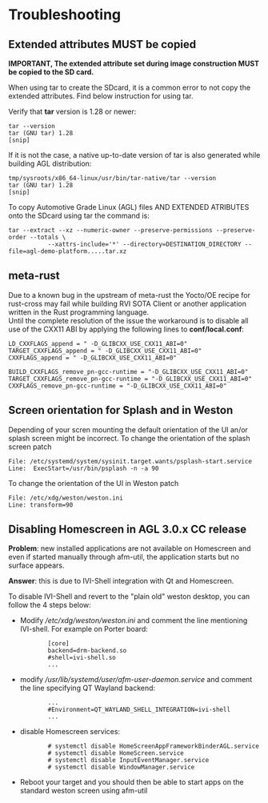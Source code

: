 # Troubleshooting

## Extended attributes MUST be copied

**IMPORTANT, The extended attribute set during image construction MUST be copied to the SD card.**

When using tar to create the SDcard, it is a common error to not copy the extended attributes. Find below instruction for using tar.

Verify that **tar** version is 1.28 or newer:

```
tar --version
tar (GNU tar) 1.28
[snip]
```

If it is not the case, a native up-to-date version of tar is also generated while building AGL distribution:
```
tmp/sysroots/x86_64-linux/usr/bin/tar-native/tar --version
tar (GNU tar) 1.28
[snip]
```

To copy Automotive Grade Linux (AGL) files AND EXTENDED ATRIBUTES onto the SDcard using tar the command is:

```
tar --extract --xz --numeric-owner --preserve-permissions --preserve-order --totals \
           --xattrs-include='*' --directory=DESTINATION_DIRECTORY --file=agl-demo-platform.....tar.xz
```

## meta-rust
Due to a known bug in the upstream of meta-rust the Yocto/OE recipe for rust-cross may fail while building RVI SOTA Client or another application written in the Rust programming language.  
Until the complete resolution of the issue the workaround is to disable all use of the CXX11 ABI by applying the following lines to **conf/local.conf**:

```
LD_CXXFLAGS_append = " -D_GLIBCXX_USE_CXX11_ABI=0"
TARGET_CXXFLAGS_append = " -D_GLIBCXX_USE_CXX11_ABI=0"
CXXFLAGS_append = " -D_GLIBCXX_USE_CXX11_ABI=0"
  
BUILD_CXXFLAGS_remove_pn-gcc-runtime = "-D_GLIBCXX_USE_CXX11_ABI=0"
TARGET_CXXFLAGS_remove_pn-gcc-runtime = "-D_GLIBCXX_USE_CXX11_ABI=0" CXXFLAGS_remove_pn-gcc-runtime = "-D_GLIBCXX_USE_CXX11_ABI=0"
```
## Screen orientation for Splash and in Weston
Depending of your scren mounting the default orientation of the UI an/or splash screen might be incorrect.
To change the orientation of the splash screen patch 
```
File: /etc/systemd/system/sysinit.target.wants/psplash-start.service
Line:  ExecStart=/usr/bin/psplash -n -a 90
```
To change the orientation of the UI in Weston patch
```
File: /etc/xdg/weston/weston.ini
Line: transform=90
```

## Disabling Homescreen in AGL 3.0.x CC release

**Problem**: new installed applications are not available on Homescreen and even if started manually through afm-util, the application starts but no surface appears.

**Answer**: this is due to IVI-Shell integration with Qt and Homescreen.

To disable IVI-Shell and revert to the "plain old" weston desktop, you can follow the 4 steps below:

* Modify */etc/xdg/weston/weston.ini* and comment the line mentioning IVI-shell. For example on Porter board:

```
           [core]
           backend=drm-backend.so
           #shell=ivi-shell.so
           ...
```

* modify */usr/lib/systemd/user/afm-user-daemon.service* and comment the line specifying QT Wayland backend:

```
           ...
           #Environment=QT_WAYLAND_SHELL_INTEGRATION=ivi-shell
           ...
```

* disable Homescreen services:

```
           # systemctl disable HomeScreenAppFrameworkBinderAGL.service
           # systemctl disable HomeScreen.service
           # systemctl disable InputEventManager.service
           # systemctl disable WindowManager.service
```

* Reboot your target and you should then be able to start apps on the standard weston screen using afm-util

